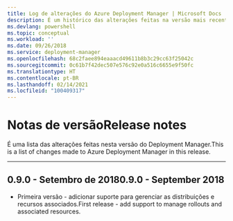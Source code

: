 ```yaml
---
title: Log de alterações do Azure Deployment Manager | Microsoft Docs
description: É um histórico das alterações feitas na versão mais recente do Deployment Manager.
ms.devlang: powershell
ms.topic: conceptual
ms.workload: ''
ms.date: 09/26/2018
ms.service: deployment-manager
ms.openlocfilehash: 68c2faee894eaaacd49611b8b3c29cc63f25042c
ms.sourcegitcommit: 0c61b7f42dec507e576c92e0a516c6655e9f50fc
ms.translationtype: HT
ms.contentlocale: pt-BR
ms.lasthandoff: 02/14/2021
ms.locfileid: "100409317"
---
```

# <a name="release-notes"></a><span data-ttu-id="45f78-103">Notas de versão</span><span class="sxs-lookup"><span data-stu-id="45f78-103">Release notes</span></span>

<span data-ttu-id="45f78-104">É uma lista das alterações feitas nesta versão do Deployment Manager.</span><span class="sxs-lookup"><span data-stu-id="45f78-104">This is a list of changes made to Azure Deployment Manager in this release.</span></span>

---
## <a name="090---september-2018"></a><span data-ttu-id="45f78-105">0.9.0 - Setembro de 2018</span><span class="sxs-lookup"><span data-stu-id="45f78-105">0.9.0 - September 2018</span></span>
* <span data-ttu-id="45f78-106">Primeira versão - adicionar suporte para gerenciar as distribuições e recursos associados.</span><span class="sxs-lookup"><span data-stu-id="45f78-106">First release - add support to manage rollouts and associated resources.</span></span>